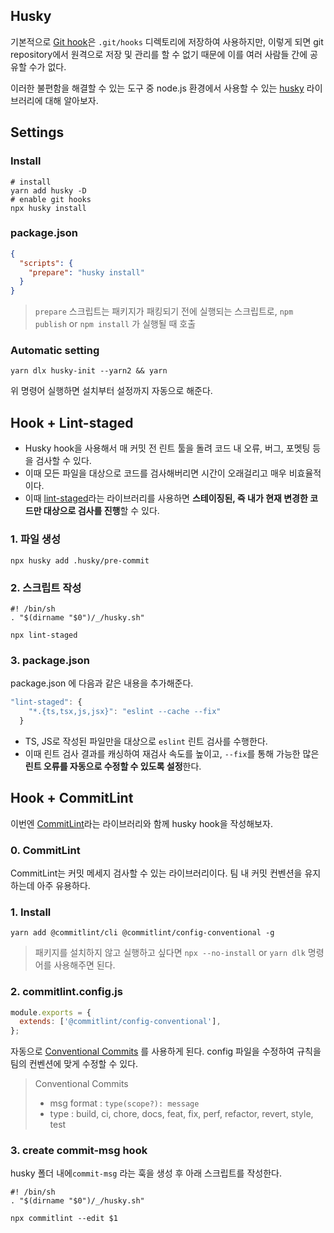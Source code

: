 ## Husky

기본적으로 [Git hook](/)은 `.git/hooks` 디렉토리에 저장하여 사용하지만, 이렇게 되면 git repository에서 원격으로 저장 및 관리를 할 수 없기 때문에 이를 여러 사람들 간에 공유할 수가 없다.

이러한 불편함을 해결할 수 있는 도구 중 node.js 환경에서 사용할 수 있는 [husky](https://github.com/typicode/husky) 라이브러리에 대해 알아보자.

## Settings

### Install

```shell
# install
yarn add husky -D
# enable git hooks
npx husky install
```

### package.json

```json
{
  "scripts": {
    "prepare": "husky install"
  }
}
```

> `prepare` 스크립트는 패키지가 패킹되기 전에 실행되는 스크립트로, `npm publish` or `npm install` 가 실행될 때 호출

### Automatic setting

```shell
yarn dlx husky-init --yarn2 && yarn
```

위 명령어 실행하면 설치부터 설정까지 자동으로 해준다.

## Hook + Lint-staged

- Husky hook을 사용해서 매 커밋 전 린트 툴을 돌려 코드 내 오류, 버그, 포멧팅 등을 검사할 수 있다.
- 이때 모든 파일을 대상으로 코드를 검사해버리면 시간이 오래걸리고 매우 비효율적이다.
- 이때 [lint-staged](https://github.com/lint-staged/lint-staged)라는 라이브러리를 사용하면 **스테이징된, 즉 내가 현재 변경한 코드만 대상으로 검사를 진행**할 수 있다.

### 1. 파일 생성

```shell
npx husky add .husky/pre-commit
```

### 2. 스크립트 작성

```
#! /bin/sh
. "$(dirname "$0")/_/husky.sh"

npx lint-staged
```

### 3. package.json

package.json 에 다음과 같은 내용을 추가해준다.

```js
"lint-staged": {
    "*.{ts,tsx,js,jsx}": "eslint --cache --fix"
  }
```

- TS, JS로 작성된 파일만을 대상으로 `eslint` 린트 검사를 수행한다.
- 이때 린트 검사 결과를 캐싱하여 재검사 속도를 높이고, `--fix`를 통해 가능한 많은 **린트 오류를 자동으로 수정할 수 있도록 설정**한다.

## Hook + CommitLint

이번엔 [CommitLint](https://commitlint.js.org/#/)라는 라이브러리와 함께 husky hook을 작성해보자.

### 0. CommitLint

CommitLint는 커밋 메세지 검사할 수 있는 라이브러리이다. 팀 내 커밋 컨벤션을 유지하는데 아주 유용하다.

### 1. Install

```shell
yarn add @commitlint/cli @commitlint/config-conventional -g
```

> 패키지를 설치하지 않고 실행하고 싶다면 `npx --no-install` or `yarn dlk` 명령어를 사용해주면 된다.

### 2. commitlint.config.js

```js
module.exports = {
  extends: ['@commitlint/config-conventional'],
};
```

자동으로 [Conventional Commits](https://www.conventionalcommits.org/en/v1.0.0/) 를 사용하게 된다. config 파일을 수정하여 규칙을 팀의 컨벤션에 맞게 수정할 수 있다.

> Conventional Commits
>
> - msg format : `type(scope?): message`
> - type : build, ci, chore, docs, feat, fix, perf, refactor, revert, style, test

### 3. create commit-msg hook

husky 폴더 내에`commit-msg` 라는 훅을 생성 후 아래 스크립트를 작성한다.

```
#! /bin/sh
. "$(dirname "$0")/_/husky.sh"

npx commitlint --edit $1
```
